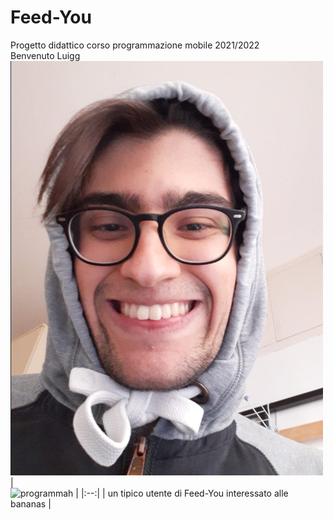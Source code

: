 # Feed-You
Progetto didattico corso programmazione mobile 2021/2022
<br/> Benvenuto Luigg
<br/> <img src="luigi_rafele.png" width="500">
| <br/> ![programmah](monke_app_dev.gif) |
|:--:|
| un tipico utente di Feed-You interessato alle bananas |
